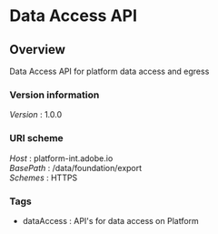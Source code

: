 # Data Access API


<a name="overview"></a>
## Overview
Data Access API for platform data access and egress


### Version information
*Version* : 1.0.0


### URI scheme
*Host* : platform-int.adobe.io  
*BasePath* : /data/foundation/export  
*Schemes* : HTTPS


### Tags

* dataAccess : API's for data access on Platform



